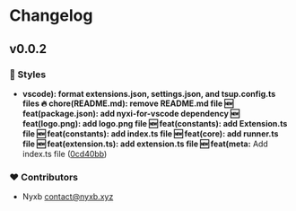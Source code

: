 # Changelog


## v0.0.2


### 🎨 Styles

  - **vscode): format extensions.json, settings.json, and tsup.config.ts files 🔥 chore(README.md): remove README.md file 🆕 feat(package.json): add nyxi-for-vscode dependency 🆕 feat(logo.png): add logo.png file 🆕 feat(constants): add Extension.ts file 🆕 feat(constants): add index.ts file 🆕 feat(core): add runner.ts file 🆕 feat(extension.ts): add extension.ts file 🆕 feat(meta:** Add index.ts file ([0cd40bb](https://github.com/nyxb/vscode-nyxi/commit/0cd40bb))

### ❤️  Contributors

- Nyxb <contact@nyxb.xyz>

